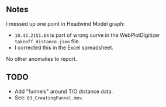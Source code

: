 ## Notes

I messed up one point in Headwind Model graph:
  - `10.42,2151.64` is part of wrong curve in the WebPlotDigitizer `takeoff_distance.json` file.
  - I corrected this in the Excel spreadsheet.

No other anomalies to report.

## TODO

- Add "funnels" around T/O distance data.
- See: `03_CreatingFunnel.mov`.
